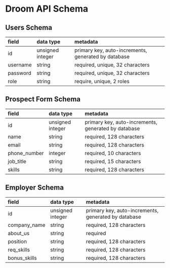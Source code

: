 # Droom API Schema

## Users Schema

| field    | data type        | metadata                                            |
| :------- | :--------------- | :-------------------------------------------------- |
| id       | unsigned integer | primary key, auto-increments, generated by database |
| username | string           | required, unique, 32 characters                     |
| password | string           | required, unique, 32 characters                     |
| role     | string           | require, unique, 2 roles                            |

## Prospect Form Schema

| field        | data type        | metadata                                            |
| :----------- | :--------------- | :-------------------------------------------------- |
| id           | unsigned integer | primary key, auto-increments, generated by database |
| name         | string           | required, 128 characters                            |
| email        | string           | required, 128 characters                            |
| phone_number | integer          | required, 10 characters                             |
| job_title    | string           | required, 15 characters                             |
| skills       | string           | required, 128 characters                            |

## Employer Schema

| field        | data type        | metadata                                            |
| :----------- | :--------------- | :-------------------------------------------------- |
| id           | unsigned integer | primary key, auto-increments, generated by database |
| company_name | string           | required, 128 characters                            |
| about_us     | string           | required                                            |
| position     | string           | required, 128 characters                            |
| req_skills   | string           | required, 128 characters                            |
| bonus_skills | string           | required, 128 characters                            |
